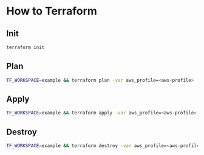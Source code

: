 # How to Terraform

## Init

```bash
terraform init
```

## Plan

```bash
TF_WORKSPACE=example && terraform plan -var aws_profile=<aws-profile>
```


## Apply

```bash
TF_WORKSPACE=example && terraform apply -var aws_profile=<aws-profile>
```

## Destroy

```bash
TF_WORKSPACE=example && terraform destroy -var aws_profile=<aws-profile>
```

